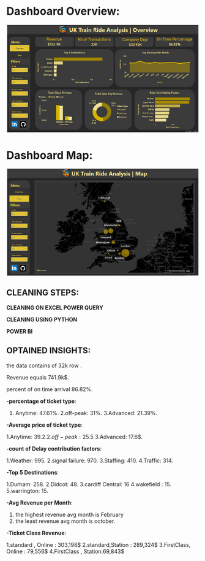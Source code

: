 <h1>Dashboard Overview:</h1>

<p align="center">
  <img src="https://github.com/salmasamehh/Railway-Station-Analysis/blob/main/Screenshot%20(152).png" width="500"/>
</p>


<h1>Dashboard Map:</h1>

<p align="center">
  <img src="https://github.com/salmasamehh/Railway-Station-Analysis/blob/main/Screenshot%20(151).png" width="500"/>
</p>




## CLEANING STEPS:

**CLEANING ON EXCEL POWER QUERY**

**CLEANING USING PYTHON**

**POWER BI**


## OPTAINED INSIGHTS:

the data contains of 32k row .

Revenue equals 741.9k$.

percent of on time arrival 86.82%.


**-percentage of ticket type**:

1. Anytime: 47.61%.
2.off-peak: 31%.
3.Advanced: 21.39%.


**-Average price of ticket type**:

1.Anytime: 39.2$.
2.off-peak: 25.5$
3.Advanced: 17.6$.


**-count of Delay contribution factors**:

1.Weather: 995.
2.signal failure: 970.
3.Staffing: 410.
4.Traffic: 314.


**-Top 5 Destinations**:

1.Durham: 258.
2.Didcot: 48.
3.cardiff Central: 16
4.wakefield : 15.
5.warrington: 15.


**-Avg Revenue per Month**:

1. the highest revenue avg month is February
2. the least revenue avg month is october.


**-Ticket Class Revenue**:

1.standard , Online : 303,198$
2.standard,Station : 289,324$
3.FirstClass, Online : 79,556$
4.FirstClass , Station:69,843$

